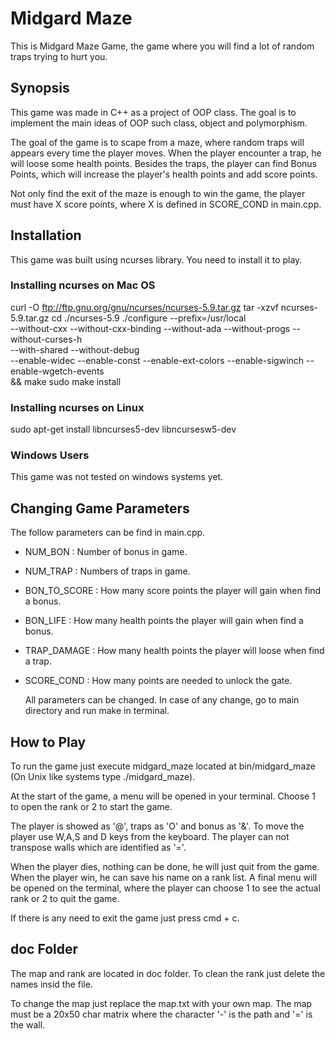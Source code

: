 # Midgard Maze

  This is Midgard Maze Game, the game where you will find a lot of random traps trying to hurt you.

## Synopsis

  This game was made in C++ as a project of OOP class. The goal is to implement the main ideas of OOP such class, object and polymorphism.

  The goal of the game is to scape from a maze, where random traps will appears every time the player moves. When the player encounter a trap,
  he will loose some health points. Besides the traps, the player can find Bonus Points, which will increase the player's health points and add
  score points.

  Not only find the exit of the maze is enough to win the game, the player must have X score points, where X is defined in SCORE_COND in main.cpp.


## Installation

  This game was built using ncurses library. You need to install it to play.

### Installing ncurses on Mac OS

   curl -O ftp://ftp.gnu.org/gnu/ncurses/ncurses-5.9.tar.gz
   tar -xzvf ncurses-5.9.tar.gz
   cd ./ncurses-5.9
   ./configure --prefix=/usr/local \
  --without-cxx --without-cxx-binding --without-ada --without-progs --without-curses-h \
  --with-shared --without-debug \
  --enable-widec --enable-const --enable-ext-colors --enable-sigwinch --enable-wgetch-events \
  && make
   sudo make install

### Installing ncurses on Linux

  sudo apt-get install libncurses5-dev libncursesw5-dev

### Windows Users

  This game was not tested on windows systems yet.

## Changing Game Parameters

  The follow parameters can be find in main.cpp.

* NUM_BON : Number of bonus in game.
* NUM_TRAP : Numbers of traps in game.
* BON_TO_SCORE : How many score points the player will gain when find a bonus.
* BON_LIFE : How many health points the player will gain when find a bonus.
* TRAP_DAMAGE : How many health points the player will loose when find a trap.
* SCORE_COND : How many points are needed to unlock the gate.

  All parameters can be changed. In case of any change, go to main directory and run make in terminal.

## How to Play

  To run the game just execute midgard_maze located at bin/midgard_maze (On Unix like systems type ./midgard_maze).

  At the start of the game, a menu will be opened in your terminal. Choose 1 to open the rank or 2 to start the game.

  The player is showed as '@', traps as 'O' and bonus as '&'. To move the player use W,A,S and D keys from the keyboard.
  The player can not transpose walls which are identified as '='.

  When the player dies, nothing can be done, he will just quit from the game. When the player win, he can save his name on a rank list.
  A final menu will be opened on the terminal, where the player can choose 1 to see the actual rank or 2 to quit the game.

  If there is any need to exit the game just press cmd + c.

## doc Folder

  The map and rank are located in doc folder. To clean the rank just delete the names insid the file.

  To change the map just replace the map.txt with your own map. The map must be a 20x50 char matrix where the character '-' is the path and
  '=' is the wall.
